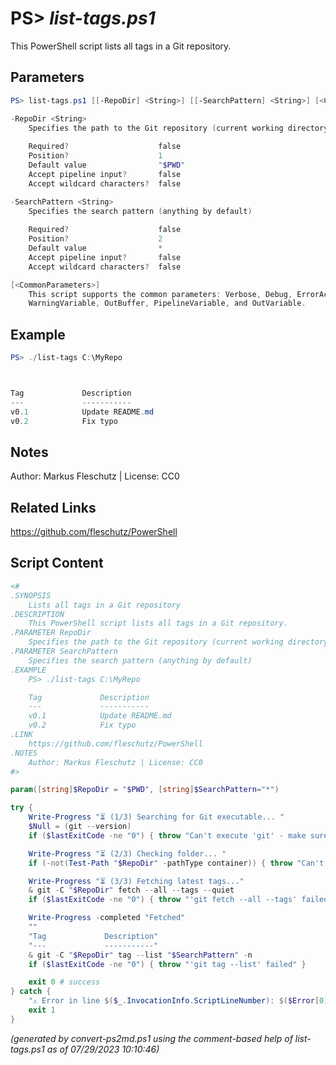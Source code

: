 PS> *list-tags.ps1*
====================

This PowerShell script lists all tags in a Git repository.

Parameters
----------
```powershell
PS> list-tags.ps1 [[-RepoDir] <String>] [[-SearchPattern] <String>] [<CommonParameters>]

-RepoDir <String>
    Specifies the path to the Git repository (current working directory by default)
    
    Required?                    false
    Position?                    1
    Default value                "$PWD"
    Accept pipeline input?       false
    Accept wildcard characters?  false

-SearchPattern <String>
    Specifies the search pattern (anything by default)
    
    Required?                    false
    Position?                    2
    Default value                *
    Accept pipeline input?       false
    Accept wildcard characters?  false

[<CommonParameters>]
    This script supports the common parameters: Verbose, Debug, ErrorAction, ErrorVariable, WarningAction, 
    WarningVariable, OutBuffer, PipelineVariable, and OutVariable.
```

Example
-------
```powershell
PS> ./list-tags C:\MyRepo



Tag             Description
---             -----------
v0.1            Update README.md
v0.2            Fix typo

```

Notes
-----
Author: Markus Fleschutz | License: CC0

Related Links
-------------
https://github.com/fleschutz/PowerShell

Script Content
--------------
```powershell
<#
.SYNOPSIS
	Lists all tags in a Git repository
.DESCRIPTION
	This PowerShell script lists all tags in a Git repository.
.PARAMETER RepoDir
	Specifies the path to the Git repository (current working directory by default)
.PARAMETER SearchPattern
	Specifies the search pattern (anything by default)
.EXAMPLE
	PS> ./list-tags C:\MyRepo

	Tag             Description
	---             -----------
	v0.1            Update README.md
	v0.2            Fix typo
.LINK
	https://github.com/fleschutz/PowerShell
.NOTES
	Author: Markus Fleschutz | License: CC0
#>

param([string]$RepoDir = "$PWD", [string]$SearchPattern="*")

try {
	Write-Progress "⏳ (1/3) Searching for Git executable... "
	$Null = (git --version)
	if ($lastExitCode -ne "0") { throw "Can't execute 'git' - make sure Git is installed and available" }

	Write-Progress "⏳ (2/3) Checking folder... "
	if (-not(Test-Path "$RepoDir" -pathType container)) { throw "Can't access directory: $RepoDir" }

	Write-Progress "⏳ (3/3) Fetching latest tags..."
	& git -C "$RepoDir" fetch --all --tags --quiet
	if ($lastExitCode -ne "0") { throw "'git fetch --all --tags' failed" }

	Write-Progress -completed "Fetched" 
	""
	"Tag             Description"
	"---             -----------"
	& git -C "$RepoDir" tag --list "$SearchPattern" -n
	if ($lastExitCode -ne "0") { throw "'git tag --list' failed" }

	exit 0 # success
} catch {
	"⚠️ Error in line $($_.InvocationInfo.ScriptLineNumber): $($Error[0])"
	exit 1
}
```

*(generated by convert-ps2md.ps1 using the comment-based help of list-tags.ps1 as of 07/29/2023 10:10:46)*
